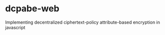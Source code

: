 dcpabe-web
==========

Implementing decentralized ciphertext-policy attribute-based encryption in javascript

